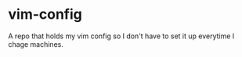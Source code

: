 # vim-config

A repo that holds my vim config so I don't have to set it up everytime I chage machines. 
